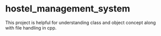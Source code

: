 # hostel_management_system
This project is helpful for understanding class and object concept along with file handling in cpp.
